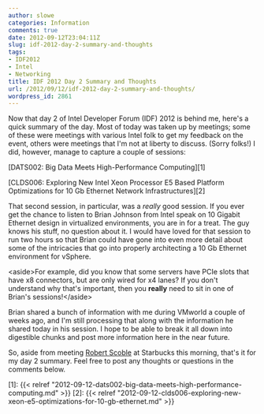 ```yaml
---
author: slowe
categories: Information
comments: true
date: 2012-09-12T23:04:11Z
slug: idf-2012-day-2-summary-and-thoughts
tags:
- IDF2012
- Intel
- Networking
title: IDF 2012 Day 2 Summary and Thoughts
url: /2012/09/12/idf-2012-day-2-summary-and-thoughts/
wordpress_id: 2861
---
```


Now that day 2 of Intel Developer Forum (IDF) 2012 is behind me, here's a quick summary of the day. Most of today was taken up by meetings; some of these were meetings with various Intel folk to get my feedback on the event, others were meetings that I'm not at liberty to discuss. (Sorry folks!) I did, however, manage to capture a couple of sessions:

[DATS002: Big Data Meets High-Performance Computing][1]  

[CLDS006: Exploring New Intel Xeon Processor E5 Based Platform Optimizations for 10 Gb Ethernet Network Infrastructures][2]  

That second session, in particular, was a _really_ good session. If you ever get the chance to listen to Brian Johnson from Intel speak on 10 Gigabit Ethernet design in virtualized environments, you are in for a treat. The guy knows his stuff, no question about it. I would have loved for that session to run two hours so that Brian could have gone into even more detail about some of the intricacies that go into properly architecting a 10 Gb Ethernet environment for vSphere.

&lt;aside&gt;For example, did you know that some servers have PCIe slots that have x8 connectors, but are only wired for x4 lanes? If you don't understand why that's important, then you **really** need to sit in one of Brian's sessions!&lt;/aside&gt;

Brian shared a bunch of information with me during VMworld a couple of weeks ago, and I'm still processing that along with the information he shared today in his session. I hope to be able to break it all down into digestible chunks and post more information here in the near future.

So, aside from meeting [Robert Scoble](http://scobleizer.com/) at Starbucks this morning, that's it for my day 2 summary. Feel free to post any thoughts or questions in the comments below.

[1]: {{< relref "2012-09-12-dats002-big-data-meets-high-performance-computing.md" >}}
[2]: {{< relref "2012-09-12-clds006-exploring-new-xeon-e5-optimizations-for-10-gb-ethernet.md" >}}
